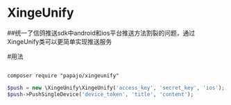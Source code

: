# XingeUnify

##统一了信鸽推送sdk中android和ios平台推送方法割裂的问题，通过XingeUnify类可以更简单实现推送服务

#用法


```

composer require "papajo/xingeunify"

```

```php
$push = new \XingeUnify\XingeUnify('access_key', 'secret_key', 'ios');
$push->PushSingleDevice('device_token', 'title', 'content');
```

